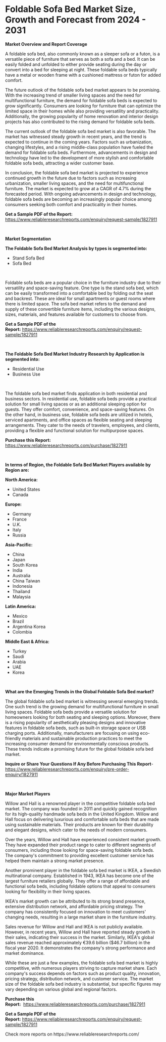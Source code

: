 <p><h1>Foldable Sofa Bed Market Size, Growth and Forecast from 2024 - 2031</h1></p><p><strong>Market Overview and Report Coverage</strong></p>
<p><p>A foldable sofa bed, also commonly known as a sleeper sofa or a futon, is a versatile piece of furniture that serves as both a sofa and a bed. It can be easily folded and unfolded to either provide seating during the day or convert into a bed for sleeping at night. These foldable sofa beds typically have a metal or wooden frame with a cushioned mattress or futon for added comfort.</p><p>The future outlook of the foldable sofa bed market appears to be promising. With the increasing trend of smaller living spaces and the need for multifunctional furniture, the demand for foldable sofa beds is expected to grow significantly. Consumers are looking for furniture that can optimize the limited space in their homes while also providing versatility and practicality. Additionally, the growing popularity of home renovation and interior design projects has also contributed to the rising demand for foldable sofa beds.</p><p>The current outlook of the foldable sofa bed market is also favorable. The market has witnessed steady growth in recent years, and the trend is expected to continue in the coming years. Factors such as urbanization, changing lifestyles, and a rising middle-class population have fueled the demand for foldable sofa beds. Furthermore, advancements in design and technology have led to the development of more stylish and comfortable foldable sofa beds, attracting a wider customer base.</p><p>In conclusion, the foldable sofa bed market is projected to experience continued growth in the future due to factors such as increasing urbanization, smaller living spaces, and the need for multifunctional furniture. The market is expected to grow at a CAGR of 4.7% during the forecasted period. With ongoing advancements in design and technology, foldable sofa beds are becoming an increasingly popular choice among consumers seeking both comfort and practicality in their homes.</p></p>
<p><strong>Get a Sample PDF of the Report:</strong> <a href="https://www.reliableresearchreports.com/enquiry/request-sample/1827911">https://www.reliableresearchreports.com/enquiry/request-sample/1827911</a></p>
<p>&nbsp;</p>
<p><strong>Market Segmentation</strong></p>
<p><strong>The Foldable Sofa Bed Market Analysis by types is segmented into:</strong></p>
<p><ul><li>Stand Sofa Bed</li><li>Sofa Bed</li></ul></p>
<p>&nbsp;</p>
<p><p>Foldable sofa beds are a popular choice in the furniture industry due to their versatility and space-saving feature. One type is the stand sofa bed, which can be easily transformed into a comfortable bed by folding out the seat and backrest. These are ideal for small apartments or guest rooms where there is limited space. The sofa bed market refers to the demand and supply of these convertible furniture items, including the various designs, sizes, materials, and features available for customers to choose from.</p></p>
<p><strong>Get a Sample PDF of the Report:</strong>&nbsp;<a href="https://www.reliableresearchreports.com/enquiry/request-sample/1827911">https://www.reliableresearchreports.com/enquiry/request-sample/1827911</a></p>
<p>&nbsp;</p>
<p><strong>The Foldable Sofa Bed Market Industry Research by Application is segmented into:</strong></p>
<p><ul><li>Residential Use</li><li>Business Use</li></ul></p>
<p>&nbsp;</p>
<p><p>The foldable sofa bed market finds application in both residential and business sectors. In residential use, foldable sofa beds provide a practical solution for small living spaces or as an additional sleeping option for guests. They offer comfort, convenience, and space-saving features. On the other hand, in business use, foldable sofa beds are utilized in hotels, serviced apartments, and office spaces as flexible seating and sleeping arrangements. They cater to the needs of travelers, employees, and clients, providing a flexible and functional solution for multipurpose spaces.</p></p>
<p><strong>Purchase this Report:</strong>&nbsp; <a href="https://www.reliableresearchreports.com/purchase/1827911">https://www.reliableresearchreports.com/purchase/1827911</a></p>
<p>&nbsp;</p>
<p><strong>In terms of Region, the Foldable Sofa Bed Market Players available by Region are:</strong></p>
<p>
    <p> <strong> North America: </strong>
        <ul>
            <li>United States</li>
            <li>Canada</li>
        </ul>
        </p> 
    <p> <strong> Europe: </strong>
        <ul>
            <li>Germany</li>
            <li>France</li>
            <li>U.K.</li>
            <li>Italy</li>
            <li>Russia</li>
        </ul>
        </p> 
    <p> <strong> Asia-Pacific: </strong>
        <ul>
            <li>China</li>
            <li>Japan</li>
            <li>South Korea</li>
            <li>India</li>
            <li>Australia</li>
            <li>China Taiwan</li>
            <li>Indonesia</li>
            <li>Thailand</li>
            <li>Malaysia</li>
        </ul>
        </p> 
    <p> <strong> Latin America: </strong>
        <ul>
            <li>Mexico</li>
            <li>Brazil</li>
            <li>Argentina Korea</li>
            <li>Colombia</li>
        </ul>
        </p> 
    <p> <strong> Middle East & Africa: </strong>
        <ul>
            <li>Turkey</li>
            <li>Saudi</li>
            <li>Arabia</li>
            <li>UAE</li>
            <li>Korea</li>
        </ul>
    </p>
    </p>
<p>&nbsp;</p>
<p><strong>What are the Emerging Trends in the Global Foldable Sofa Bed market?</strong></p>
<p><p>The global foldable sofa bed market is witnessing several emerging trends. One such trend is the growing demand for multifunctional furniture in small living spaces. Foldable sofa beds provide a versatile solution for homeowners looking for both seating and sleeping options. Moreover, there is a rising popularity of aesthetically pleasing designs and innovative features in foldable sofa beds, such as built-in storage space or USB charging ports. Additionally, manufacturers are focusing on using eco-friendly materials and sustainable production practices to meet the increasing consumer demand for environmentally conscious products. These trends indicate a promising future for the global foldable sofa bed market.</p></p>
<p><strong>Inquire or Share Your Questions If Any Before Purchasing This Report</strong>- <a href="https://www.reliableresearchreports.com/enquiry/pre-order-enquiry/1827911">https://www.reliableresearchreports.com/enquiry/pre-order-enquiry/1827911</a></p>
<p>&nbsp;</p>
<p><strong>Major Market Players</strong></p>
<p><p>Willow and Hall is a renowned player in the competitive foldable sofa bed market. The company was founded in 2011 and quickly gained recognition for its high-quality handmade sofa beds in the United Kingdom. Willow and Hall focus on delivering luxurious and comfortable sofa beds that are made using sustainable materials. Their products are known for their durability and elegant designs, which cater to the needs of modern consumers.</p><p>Over the years, Willow and Hall have experienced consistent market growth. They have expanded their product range to cater to different segments of consumers, including those looking for space-saving foldable sofa beds. The company's commitment to providing excellent customer service has helped them maintain a strong market presence.</p><p>Another prominent player in the foldable sofa bed market is IKEA, a Swedish multinational company. Established in 1943, IKEA has become one of the largest furniture retailers globally. They offer a range of affordable and functional sofa beds, including foldable options that appeal to consumers looking for flexibility in their living spaces.</p><p>IKEA's market growth can be attributed to its strong brand presence, extensive distribution network, and affordable pricing strategy. The company has consistently focused on innovation to meet customers' changing needs, resulting in a large market share in the furniture industry.</p><p>Sales revenue for Willow and Hall and IKEA is not publicly available. However, in recent years, Willow and Hall have reported steady growth in their sales, indicating their success in the market. Similarly, IKEA's global sales revenue reached approximately €39.6 billion ($46.7 billion) in the fiscal year 2020. It demonstrates the company's strong performance and market dominance.</p><p>While these are just a few examples, the foldable sofa bed market is highly competitive, with numerous players striving to capture market share. Each company's success depends on factors such as product quality, innovation, pricing strategy, distribution network, and customer service. The market size of the foldable sofa bed industry is substantial, but specific figures may vary depending on various global and regional factors.</p></p>
<p><strong>Purchase this Report:</strong>&nbsp;&nbsp;<a href="https://www.reliableresearchreports.com/purchase/1827911">https://www.reliableresearchreports.com/purchase/1827911</a></p>
<p></p>
<p><strong>Get a Sample PDF of the Report:</strong>&nbsp;<a href="https://www.reliableresearchreports.com/enquiry/request-sample/1827911">https://www.reliableresearchreports.com/enquiry/request-sample/1827911</a></p>
<p>Check more reports on https://www.reliableresearchreports.com/</p>